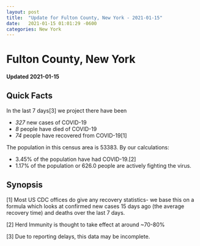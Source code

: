 ```yaml
---
layout: post
title:  "Update for Fulton County, New York - 2021-01-15"
date:   2021-01-15 01:01:29 -0600
categories: New York
---
```


# Fulton County, New York
#### Updated 2021-01-15

## Quick Facts

In the last 7 days[3] we project there have been
- *327* new cases of COVID-19
- *8* people have died of COVID-19
- *74* people have recovered from COVID-19[1]

The population in this census area is 53383. By our calculations:
- 3.45% of the population have had COVID-19.[2]
- 1.17% of the population or 626.0 people are actively fighting the virus.

## Synopsis




[1] Most US CDC offices do give any recovery statistics- we base this on a formula which looks at confirmed new cases
15 days ago (the average recovery time) and deaths over the last 7 days.

[2] Herd Immunity is thought to take effect at around ~70-80%

[3] Due to reporting delays, this data may be incomplete.
 
    